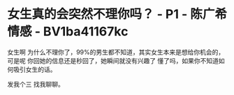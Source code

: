 # 女生真的会突然不理你吗？ - P1 - 陈广希情感 - BV1ba41167kc

女生啊 为什么不理你了，99%的男生都不知道，其实女生本来是想给你机会的，可是呢 你回她的信息还是秒回了，她瞬间就没有兴趣了 懂了吗，如果你不知道如何吸引女生的话。

发我个三 找我聊聊。